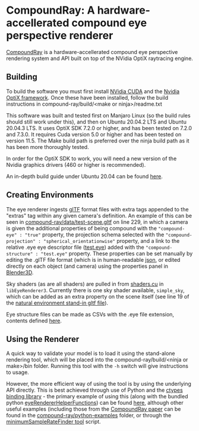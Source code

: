 # CompoundRay: A hardware-accellerated compound eye perspective renderer

[CompoundRay](https://elifesciences.org/articles/73893) is a hardware-accellerated compound eye perspective rendering system and API built on top of the NVidia OptiX raytracing engine.


## Building
To build the software you must first install [NVidia CUDA](https://docs.nvidia.com/cuda/cuda-quick-start-guide/index.html) and
the [Nvidia OptiX framework](https://developer.nvidia.com/designworks/optix/download). Once these have been installed, follow the
build instructions in compound-ray/build/&lt;make or ninja&gt;/readme.txt

This software was built and tested first on Manjaro Linux (so the build rules should still work under this), and then on Ubuntu 20.04.2 LTS and Ubuntu 20.04.3 LTS.
It uses OptiX SDK 7.2.0 or higher, and has been tested on 7.2.0 and 7.3.0. It requires Cuda version 5.0 or higher and has been tested on version 11.5. The Make build path is preferred over the ninja build path as it has been more thoroughly tested.

In order for the OptiX SDK to work, you will need a new version of the Nvidia graphics drivers (460 or higher is recommended).

An in-depth build guide under Ubuntu 20.04 can be found [here](docs/indepth-install-notes.md).

## Creating Environments
The eye renderer ingests [glTF](https://github.com/KhronosGroup/glTF) format files with extra tags appended to the "extras" tag
within any given camera's definition. An example of this can be seen in [compound-ray/data/test-scene.gltf](https://github.com/BrainsOnBoard/compound-ray/blob/master/data/test-scene/test-scene.gltf#L229)
on line 229, in which a camera is given the additional properties of being compound with the `"compound-eye" : "true"` property,
the projection schema selected with the `"compound-projection" : "spherical_orientationwise"` property, and a link to the relative 
.eye eye descriptor file ([test.eye](https://github.com/BrainsOnBoard/compound-ray/blob/master/data/test-scene/test.eye)) added with the
`"compound-structure" : "test.eye"` property. These properties can be set manually by editing the .glTF file format (which is in 
human-readable [json](https://docs.fileformat.com/web/json/), or edited directly on each object (and camera) using the properties
panel in [Blender3D](https://www.blender.org/).

Sky shaders (as are all shaders) are pulled in from [shaders.cu](https://github.com/BrainsOnBoard/compound-ray/blob/master/libEyeRenderer3/shaders.cu) in `libEyeRenderer3`. Currently there is one sky shader available, 
`simple_sky`, which can be added as an extra property on the scene itself (see line 19 of the [natural environment stand-in gltf file](https://github.com/BrainsOnBoard/compound-ray/blob/master/data/natural-standin-sky.gltf)).

Eye structure files can be made as CSVs with the .eye file extension, contents defined [here](https://github.com/BrainsOnBoard/compound-ray/blob/master/data/eyes/eye-specification.txt).

## Using the Renderer
A quick way to validate your model is to load it using the stand-alone rendering tool, which will be placed into the compound-ray/build/&lt;ninja or make&gt;/bin folder.
Running this tool with the `-h` switch will give instructions to usage.

However, the more efficient way of using the tool is by using the underlying API directly. This is best achieved through use of 
Python and the [ctypes binding library](https://docs.python.org/3/library/ctypes.html) - the primary example of using this (along
with the bundled python [eyeRendererHelperFunctions](https://github.com/BrainsOnBoard/compound-ray/blob/master/python-examples/eyeRendererHelperFunctions.py))
can be found [here](https://github.com/BrainsOnBoard/compound-ray/blob/master/python-examples/primary-example.py), although other useful
examples (including those from the [CompoundRay paper](https://www.biorxiv.org/content/10.1101/2021.09.20.461066v1) can be found in the [compound-ray/python-examples](https://github.com/BrainsOnBoard/compound-ray/tree/master/python-examples)
folder, or through the [minimumSampleRateFinder tool](https://github.com/BrainsOnBoard/compound-ray/blob/master/data/tools/minimumSampleRateFinder.py)
script.
